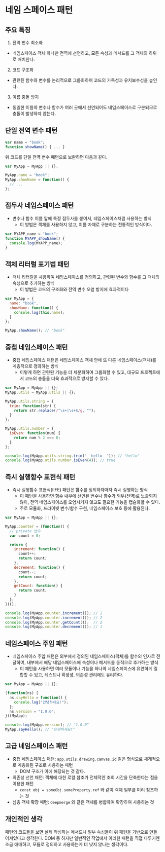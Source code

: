 # 네임 스페이스 패턴

## 주요 특징
1. 전역 변수 최소화
  - 네임스페이스 객체 하나만 전역에 선언하고, 모든 속성과 메서드를 그 객체의 하위로 배치한다.
2. 코드 구조화
  - 관련된 함수와 변수를 논리적으로 그룹화하여 코드의 가독성과 유지보수성을 높인다.
3. 이름 충돌 방지
  - 동일한 이름의 변수나 함수가 여러 곳에서 선언되어도 네임스페이스로 구분되므로 충돌이 발생하지 않는다.

## 단일 전역 변수 패턴

```js
var name = "book";
function showName() { ... }
```

위 코드를 단일 전역 변수 패턴으로 보완하면 다음과 같다.

```js
var MyApp = MyApp || {};

MyApp.name = "book";
MyApp.showName = function() {
  // ...
};
```

## 접두사 네임스페이스 패턴

- 변수나 함수 이름 앞에 특정 접두사를 붙여서, 네임스페이스처럼 사용하는 방식
    - 이 방법은 객체를 사용하지 않고, 이름 자체로 구분하는 전통적인 방식이다.

```js
var MYAPP_name = "book";
function MYAPP_showName() {
  console.log(MYAPP_name);
}
```

## 객체 리터럴 표기법 패턴

- 객체 리터럴을 사용하여 네임스페이스를 정의하고, 관련된 변수와 함수를 그 객체의 속성으로 추가하는 방식
    - 이 방법은 코드의 구조화와 전역 변수 오염 방지에 효과적이다

```js
var MyApp = {
  name: "book",
  showName: function() {
    console.log(this.name);
  }
};

MyApp.showName(); // "book"
```

## 중첩 네임스페이스 패턴

- 중첩 네임스페이스 패턴은 네임스페이스 객체 안에 또 다른 네임스페이스(객체)를 계층적으로 정의하는 방식
    - 이렇게 하면 관련된 기능을 더 세분화하여 그룹화할 수 있고, 대규모 프로젝트에서 코드의 충돌을 더욱 효과적으로 방지할 수 있다.

```js
var MyApp = MyApp || {};
MyApp.utils = MyApp.utils || {};

MyApp.utils.string = {
  trim: function(str) {
    return str.replace(/^\s+|\s+$/g, "");
  }
};

MyApp.utils.number = {
  isEven: function(num) {
    return num % 2 === 0;
  }
};

console.log(MyApp.utils.string.trim("  hello  ")); // "hello"
console.log(MyApp.utils.number.isEven(4)); // true
```

## 즉시 실행함수 표현식 패턴

- 즉시 실행함수 표현식(IIFE) 패턴은 함수를 정의하자마자 즉시 실행하는 방식
  - 이 패턴을 사용하면 함수 내부에 선언된 변수나 함수가 외부(전역)로 노출되지 않아, 전역 네임스페이스를 오염시키지 않고도 필요한 기능을 캡슐화할 수 있다.
  - 주로 모듈화, 프라이빗 변수/함수 구현, 네임스페이스 보호 등에 활용된다.

```js
var MyApp = MyApp || {};

MyApp.counter = (function() {
  // private 변수
  var count = 0;

  return {
    increment: function() {
      count++;
      return count;
    },
    decrement: function() {
      count--;
      return count;
    },
    getCount: function() {
      return count;
    }
  };
})();

console.log(MyApp.counter.increment()); // 1
console.log(MyApp.counter.increment()); // 2
console.log(MyApp.counter.getCount());  // 2
console.log(MyApp.counter.decrement()); // 1
```

## 네임스페이스 주입 패턴

- 네임스페이스 주입 패턴은 외부에서 정의된 네임스페이스(객체)를 함수의 인자로 전달하여, 내부에서 해당 네임스페이스에 속성이나 메서드를 동적으로 추가하는 방식
    - 이 패턴을 사용하면 여러 모듈이나 기능을 하나의 네임스페이스에 유연하게 결합할 수 있고, 테스트나 확장성, 의존성 관리에도 유리하다.

```js
var MyApp = MyApp || {};

(function(ns) {
  ns.sayHello = function() {
    console.log("안녕하세요!");
  };
  ns.version = "1.0.0";
})(MyApp);

console.log(MyApp.version); // "1.0.0"
MyApp.sayHello(); // "안녕하세요!"
```

## 고급 네임스페이스 패턴
- 중첩 네임스페이스 패턴: `app.utils.drawing.canvas.id` 같은 형식으로 체계적으로 계층화된 구조로 사용하는 패턴
  - DOM 구조가 이에 해당되는 것 같다.
- 의존성 선언 패턴: 객체에 대한 로컬 참조가 전체적인 조회 시간을 단축한다는 점을 이용한 패턴
  - `const obj = someObj.someProperty.ref` 와 같이 객체 일부를 미리 참조하는 것
- 심층 객체 확장 패턴: `deepmerge` 와 같은 객체를 병합하여 확장하여 사용하는 것

## 개인적인 생각
패턴의 코드들을 보면 실제 작성하는 메서드나 일부 속성들이 위 패턴을 기반으로 만들어져있다고 생각한다. DOM 등 하지만 일반적인 작업에서 이러한 패턴을 직접 다루기엔 조금 애매하고, 모듈로 정의하고 사용하는게 더 낫지 않나는 생각이다.